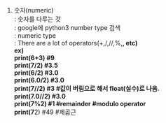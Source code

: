 1. 숫자(numeric) <br>
: 숫자를 다루는 것 <br> 
: google에 python3 number type 검색 <br>
: numeric type <br>
: There are a lot of operators(+,/,//,%,**, etc) <br> 
ex) <br>
print(6+3) #9 <br>
print(7/2) #3.5 <br>
print(6/2) #3.0 <br>
print(6.0/2) #3.0 <br>
print(7//2) #3 #값이 버림으로 해서 float(실수)로 나옴. <br>
print(7.0//2) #3.0 <br>
print(7%2) #1 #remainder #modulo operator <br>
print(7**2) #49 #제곱근 <br>
